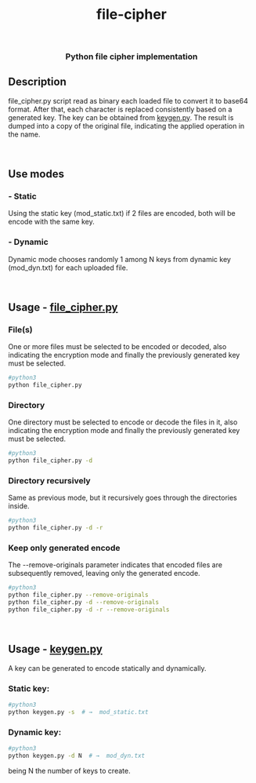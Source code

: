<h1 align="center">
  file-cipher
</h1>
<br/>
<h3 align="center">
  Python file cipher implementation
</h3>

## Description

file_cipher.py script read as binary each loaded file to convert it to base64 format. After that, each character is replaced consistently based on a generated key. The key can be obtained from [keygen.py](desktop_app/utils/keygen.py). The result is dumped into a copy of the original file, indicating the applied operation in the name.

<br/>

## Use modes

### - Static

   Using the static key (mod_static.txt) if 2 files are encoded, both will be encode with the same key.

### - Dynamic

  Dynamic mode chooses randomly 1 among N keys from dynamic key (mod_dyn.txt) for each uploaded file.

<br/>

## Usage - [file_cipher.py](desktop_app/file_cipher.py)


### File(s)

  One or more files must be selected to be encoded or decoded, also indicating the encryption mode and finally the previously generated key must be selected.

```bash
#python3
python file_cipher.py
```


### Directory

  One directory must be selected to encode or decode the files in it, also indicating the encryption mode and finally the previously generated key must be selected.

```bash
#python3
python file_cipher.py -d
```


### Directory recursively

  Same as previous mode, but it recursively goes through the directories inside.

```bash
#python3
python file_cipher.py -d -r
```


### Keep only generated encode

  The --remove-originals parameter indicates that encoded files are subsequently removed, leaving only the generated encode.

```bash
#python3
python file_cipher.py --remove-originals
python file_cipher.py -d --remove-originals
python file_cipher.py -d -r --remove-originals
```

<br/>

## Usage - [keygen.py](desktop_app/utils/keygen.py)

   A key can be generated to encode statically and dynamically.

### Static key: 
```bash
#python3
python keygen.py -s  # →  mod_static.txt
```

### Dynamic key: 
```bash
#python3
python keygen.py -d N  # →  mod_dyn.txt
```
being N the number of keys to create.
